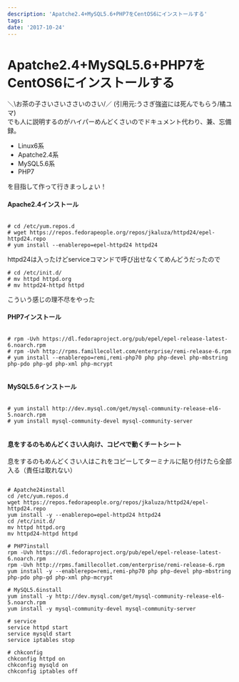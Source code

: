 ```yaml
---
description: 'Apatche2.4+MySQL5.6+PHP7をCentOS6にインストールする'
tags:
date: '2017-10-24'
---
```

# Apatche2.4+MySQL5.6+PHP7をCentOS6にインストールする
＼\お茶の子さいさいささいのさい/／ (引用元:うさぎ強盗には死んでもらう/橘ユマ)  
でも人に説明するのがハイパーめんどくさいのでドキュメント代わり、兼、忘備録。  
  
 - Linux6系  
 - Apatche2.4系  
 - MySQL5.6系  
 - PHP7  
  
を目指して作って行きまっしょい！  
  
#### Apache2.4インストール  
  
```

# cd /etc/yum.repos.d
# wget https://repos.fedorapeople.org/repos/jkaluza/httpd24/epel-httpd24.repo
# yum install --enablerepo=epel-httpd24 httpd24

```  
  
httpd24は入ったけどserviceコマンドで呼び出せなくてめんどうだったので  
  
```
# cd /etc/init.d/
# mv httpd httpd.org
# mv httpd24-httpd httpd
```  
こういう感じの理不尽をやった  
  
#### PHP7インストール  
  
```

# rpm -Uvh https://dl.fedoraproject.org/pub/epel/epel-release-latest-6.noarch.rpm
# rpm -Uvh http://rpms.famillecollet.com/enterprise/remi-release-6.rpm
# yum install --enablerepo=remi,remi-php70 php php-devel php-mbstring php-pdo php-gd php-xml php-mcrypt


```  
  
#### MySQL5.6インストール  
  
```

# yum install http://dev.mysql.com/get/mysql-community-release-el6-5.noarch.rpm
# yum install mysql-community-devel mysql-community-server


```  
  
#### 息をするのもめんどくさい人向け、コピペで動くチートシート  
  
息をするのもめんどくさい人はこれをコピーしてターミナルに貼り付けたら全部入る（責任は取れない）  
  
```

# Apatche24install
cd /etc/yum.repos.d
wget https://repos.fedorapeople.org/repos/jkaluza/httpd24/epel-httpd24.repo
yum install -y --enablerepo=epel-httpd24 httpd24
cd /etc/init.d/
mv httpd httpd.org
mv httpd24-httpd httpd

# PHP7install
rpm -Uvh https://dl.fedoraproject.org/pub/epel/epel-release-latest-6.noarch.rpm
rpm -Uvh http://rpms.famillecollet.com/enterprise/remi-release-6.rpm
yum install -y --enablerepo=remi,remi-php70 php php-devel php-mbstring php-pdo php-gd php-xml php-mcrypt

# MySQL5.6install
yum install -y http://dev.mysql.com/get/mysql-community-release-el6-5.noarch.rpm
yum install -y mysql-community-devel mysql-community-server

# service
service httpd start
service mysqld start
service iptables stop

# chkconfig
chkconfig httpd on
chkconfig mysqld on
chkconfig iptables off

```  

